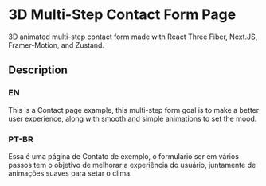 # 3D Multi-Step Contact Form Page

3D animated multi-step contact form made with React Three Fiber, Next.JS, Framer-Motion, and Zustand.

## Description

### EN

This is a Contact page example, this multi-step form goal is to make a better user experience, along with smooth and simple animations to set the mood.

### PT-BR

Essa é uma página de Contato de exemplo, o formulário ser em vários passos tem o objetivo de melhorar a experiência do usuário, juntamente de animações suaves para setar o clima.